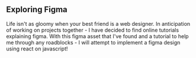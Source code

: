 ## Exploring Figma

Life isn't as gloomy when your best friend is a web designer. In anticipation of working on projects together - I have decided to find online tutorials explaining figma. With this figma asset that I've found and a tutorial to help me through any roadblocks - I will attempt to implement a figma design using react on javascript!